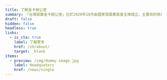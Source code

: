 ```yaml
---
title: 了解金卡辦公室
summary: 「台灣就業金卡辦公室」已於2020年10月由國家發展委員會主導成立，主要目的係為有效解決就業金卡持卡者及潛在就業金卡申請者所面臨的各項問題，並完善就業金卡資訊與申請流程，以實現「單一資訊窗口」與「一站式攬才窗口」之設立宗旨。
draft: false
hidden: false
headless: true
links:
  - is_cta: true
    label: 了解更多
    href: /zh/about/
    target: _blank
items:
  - preview: /img/dummy-image.jpg
    label: Headquaters
    href: /news/single
---
```

<!-- this text will never been used-->